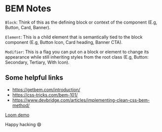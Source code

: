 # BEM Notes

`Block`: Think of this as the defining block or context of the component (E.g, Button, Card, Banner).

`Element`: This is a child element that is semantically tied to the block component (E.g, Button Icon, Card heading, Banner CTA).

`Modifier`: This is a flag you can put on a block or element to change its appearance while still inheriting styles from the root class (E.g, Button: Secondary, Tertiary, With Icon).

## Some helpful links

- https://getbem.com/introduction/
- https://css-tricks.com/bem-101/
- https://www.devbridge.com/articles/implementing-clean-css-bem-method/

[Loom demo][demo]

[demo]: https://www.loom.com/share/2a39ba11b5ee4d799090687ebee9db0c

Happy hacking 😄
